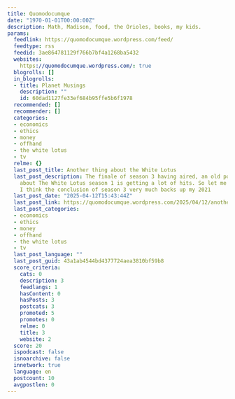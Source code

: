 ```yaml
---
title: Quomodocumque
date: "1970-01-01T00:00:00Z"
description: Math, Madison, food, the Orioles, books, my kids.
params:
  feedlink: https://quomodocumque.wordpress.com/feed/
  feedtype: rss
  feedid: 3ae864781129f766b7bf4a1268ba5432
  websites:
    https://quomodocumque.wordpress.com/: true
  blogrolls: []
  in_blogrolls:
  - title: Planet Musings
    description: ""
    id: 60dad1127fe33ef684b95ffe5b6f1978
  recommended: []
  recommender: []
  categories:
  - economics
  - ethics
  - money
  - offhand
  - the white lotus
  - tv
  relme: {}
  last_post_title: Another thing about the White Lotus
  last_post_description: The finale of season 3 having aired, an old post of mine
    about The White Lotus season 1 is getting a lot of hits. So let me just say that
    I think the conclusion of season 3 very much backs up my 2021
  last_post_date: "2025-04-12T15:43:44Z"
  last_post_link: https://quomodocumque.wordpress.com/2025/04/12/another-thing-about-the-white-lotus/
  last_post_categories:
  - economics
  - ethics
  - money
  - offhand
  - the white lotus
  - tv
  last_post_language: ""
  last_post_guid: 43a1ab4544bd4377724aea3810bf59b8
  score_criteria:
    cats: 0
    description: 3
    feedlangs: 1
    hasContent: 0
    hasPosts: 3
    postcats: 3
    promoted: 5
    promotes: 0
    relme: 0
    title: 3
    website: 2
  score: 20
  ispodcast: false
  isnoarchive: false
  innetwork: true
  language: en
  postcount: 10
  avgpostlen: 0
---
```

